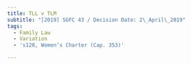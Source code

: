```yaml
---
title: TLL v TLM
subtitle: "[2019] SGFC 43 / Decision Date: 2\_April\_2019"
tags:
  - Family Law
  - Variation
  - 's128, Women’s Charter (Cap. 353)'

---
```

